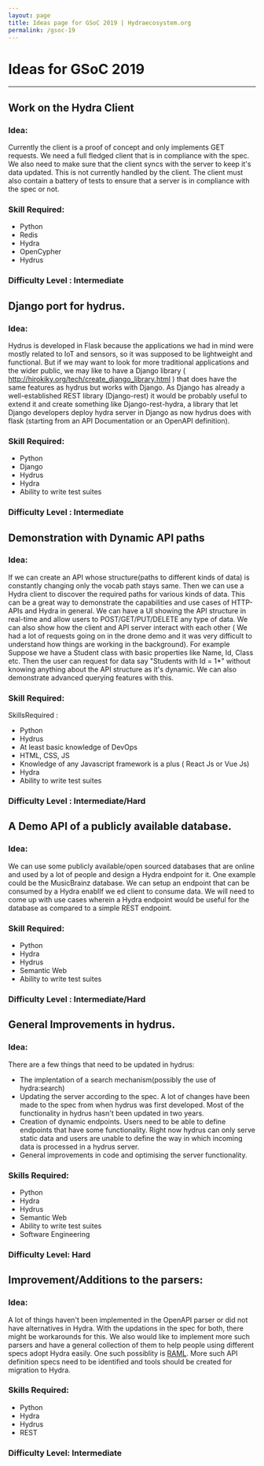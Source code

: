 ```yaml
---
layout: page
title: Ideas page for GSoC 2019 | Hydraecosystem.org
permalink: /gsoc-19
---
```



# Ideas for GSoC 2019
----

## Work on the Hydra Client
### Idea:
Currently the client is a proof of concept and only implements GET requests. We need a full fledged client that is in compliance with the spec. We also need to make sure that the client syncs with the server to keep it's data updated. This is not currently handled by the client. The client must also contain a battery of tests to ensure that a server is in compliance with the spec or not.
### Skill Required:
- Python
- Redis
- Hydra
- OpenCypher
- Hydrus
### Difficulty Level : Intermediate

## Django port for hydrus.
### Idea:
Hydrus is developed in Flask because the applications we had in mind were mostly related to IoT and sensors, so it was supposed to be lightweight and functional. But if we may want to look for more traditional applications and the wider public, we may like to have a Django library ( http://hirokiky.org/tech/create_django_library.html ) that does have the same features as hydrus but works with Django. As Django has already a well-established REST library (Django-rest) it would be probably useful to extend it and create something like Django-rest-hydra, a library that let Django developers deploy hydra server in Django as now hydrus does with flask (starting from an API Documentation or an OpenAPI definition).
### Skill Required:
- Python
- Django
- Hydrus
- Hydra
- Ability to write test suites
### Difficulty Level : Intermediate

## Demonstration with Dynamic API paths
### Idea:
If we can create an API whose structure(paths to different kinds of data) is constantly changing only the vocab path stays same. Then we can use a Hydra client to discover the required paths for various kinds of data. This can be a great way to demonstrate the capabilities and use cases of HTTP-APIs and Hydra in general. We can have a UI showing the API structure in real-time and allow users to POST/GET/PUT/DELETE any type of data. We can also show how the client and API server interact with each other ( We had a lot of requests going on in the drone demo and it was very difficult to understand how things are working in the background). For example Suppose we have a Student class with basic properties like Name, Id, Class etc. Then the user can request for data say "Students with Id = 1*" without knowing anything about the API structure as it's dynamic. We can also demonstrate advanced querying features with this.
### Skill Required:
SkillsRequired :
- Python
- Hydrus
- At least basic knowledge of DevOps
- HTML, CSS, JS
- Knowledge of any Javascript framework is a plus ( React Js or Vue Js)
- Hydra
- Ability to write test suites
### Difficulty Level : Intermediate/Hard

## A Demo API of a publicly available database.
### Idea:
We can use some publicly available/open sourced databases that are online and used by a lot of people and design a Hydra endpoint for it. One example could be the MusicBrainz database. We can setup an endpoint that can be consumed by a Hydra enablIf we ed client to consume data. We will need to come up with use cases wherein a Hydra endpoint would be useful for the database as compared to a simple REST endpoint.
### Skill Required:
- Python
- Hydra
- Hydrus
- Semantic Web
- Ability to write test suites
### Difficulty Level : Intermediate/Hard

## General Improvements in hydrus.
### Idea:
There are a few things that need to be updated in hydrus:
- The implentation of a search mechanism(possibly the use of hydra:search)
- Updating the server according to the spec. A lot of changes have been made to the spec from when hydrus was first developed. Most of the functionality in hydrus hasn't been updated in two years.
- Creation of dynamic endpoints. Users need to be able to define endpoints that have some functionality. Right now hydrus can only serve static data and users are unable to define the way in which incoming data is processed in a hydrus server.
- General improvements in code and optimising the server functionality.
### Skills Required:
- Python
- Hydra
- Hydrus
- Semantic Web
- Ability to write test suites
- Software Engineering
### Difficulty Level: Hard


## Improvement/Additions to the parsers:
### Idea:
A lot of things haven't been implemented in the OpenAPI parser or did not have alternatives in Hydra. With the updations in the spec for both, there might be workarounds for this. We also would like to implement more such parsers and have a general collection of them to help people using different specs adopt Hydra easily. One such possiblity is [RAML](https://github.com/raml-org/raml-spec/blob/master/versions/raml-10/raml-10.md/). More such API definition specs need to be identified and tools should be created for migration to Hydra.
### Skills Required:
- Python
- Hydra
- Hydrus
- REST
### Difficulty Level: Intermediate
